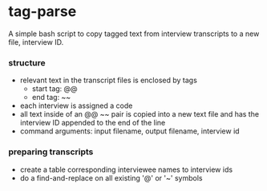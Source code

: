 # tag-parse
A simple bash script to copy tagged text from interview transcripts to a new file, interview ID.

### structure
* relevant text in the transcript files is enclosed by tags
  * start tag: @@
  * end tag: ~~
* each interview is assigned a code
* all text inside of an @@ ~~ pair is copied into a new text file and has the interview ID appended to the end of the line
* command arguments: input filename, output filename, interview id

### preparing transcripts
* create a table corresponding interviewee names to interview ids
* do a find-and-replace on all existing '@' or '~' symbols